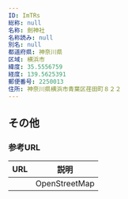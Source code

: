 ```yaml
---
ID: ImTRs
総称: null
名称: 劍神社
名称読み: null
別名: null
都道府県: 神奈川県
区域: 横浜市
緯度: 35.5556759
経度: 139.5625391
郵便番号: 2250013
住所: 神奈川県横浜市青葉区荏田町８２２
---
```


## その他

### 参考URL

| URL | 説明          |
| --- | ------------- |
|     | OpenStreetMap |
